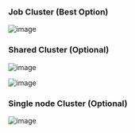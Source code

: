 ### Job Cluster (Best Option)

![image](https://github.com/user-attachments/assets/a2cb8ae8-620a-43f0-ad2b-ddb8024d2274)


### Shared Cluster (Optional)

![image](https://github.com/user-attachments/assets/cd080df8-fd4e-4270-8870-092ef5ef7053)

![image](https://github.com/user-attachments/assets/8f387bd0-858f-49d0-94c0-c7b40fc98e89)

### Single node Cluster (Optional)
![image](https://github.com/user-attachments/assets/031dcd4b-020d-414d-bc67-67c060ebeaab)
